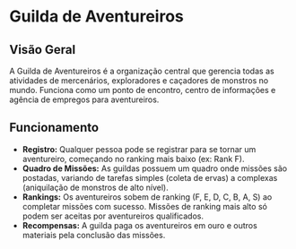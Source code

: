# Guilda de Aventureiros

## Visão Geral
A Guilda de Aventureiros é a organização central que gerencia todas as atividades de mercenários, exploradores e caçadores de monstros no mundo. Funciona como um ponto de encontro, centro de informações e agência de empregos para aventureiros.

## Funcionamento
- **Registro:** Qualquer pessoa pode se registrar para se tornar um aventureiro, começando no ranking mais baixo (ex: Rank F).
- **Quadro de Missões:** As guildas possuem um quadro onde missões são postadas, variando de tarefas simples (coleta de ervas) a complexas (aniquilação de monstros de alto nível).
- **Rankings:** Os aventureiros sobem de ranking (F, E, D, C, B, A, S) ao completar missões com sucesso. Missões de ranking mais alto só podem ser aceitas por aventureiros qualificados.
- **Recompensas:** A guilda paga os aventureiros em ouro e outros materiais pela conclusão das missões.